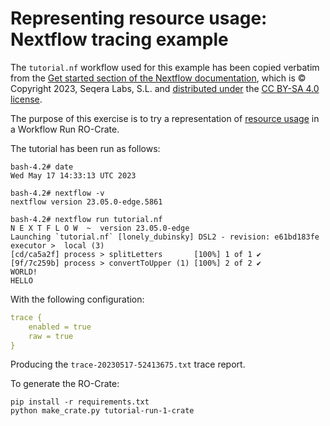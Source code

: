 # Representing resource usage: Nextflow tracing example

The `tutorial.nf` workflow used for this example has been copied verbatim from the [Get started section of the Nextflow documentation](https://github.com/nextflow-io/nextflow/blob/f48a473c070f297bce6f97f6b076e4e92d25e00a/docs/getstarted.md), which is © Copyright 2023, Seqera Labs, S.L. and [distributed under](https://github.com/nextflow-io/nextflow/blob/f48a473c070f297bce6f97f6b076e4e92d25e00a/docs/README.md#license) the [CC BY-SA 4.0 license](https://creativecommons.org/licenses/by-sa/4.0/).

The purpose of this exercise is to try a representation of [resource usage](https://github.com/ResearchObject/workflow-run-crate/issues/10) in a Workflow Run RO-Crate.

The tutorial has been run as follows:

```console
bash-4.2# date
Wed May 17 14:33:13 UTC 2023

bash-4.2# nextflow -v
nextflow version 23.05.0-edge.5861

bash-4.2# nextflow run tutorial.nf
N E X T F L O W  ~  version 23.05.0-edge
Launching `tutorial.nf` [lonely_dubinsky] DSL2 - revision: e61bd183fe
executor >  local (3)
[cd/ca5a2f] process > splitLetters       [100%] 1 of 1 ✔
[9f/7c259b] process > convertToUpper (1) [100%] 2 of 2 ✔
WORLD!
HELLO
```

With the following configuration:

```yaml
trace {
    enabled = true
    raw = true
}
```

Producing the `trace-20230517-52413675.txt` trace report.

To generate the RO-Crate:

```
pip install -r requirements.txt
python make_crate.py tutorial-run-1-crate
```
